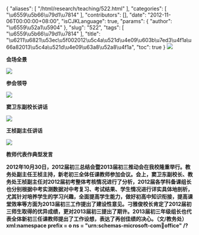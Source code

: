 {
    "aliases": [
        "/html/research/teaching/522.html"
    ],
    "categories": [
        "\u6559\u5b66\u79d1\u7814"
    ],
    "contributors": [],
    "date": "2012-11-06T00:00:00+08:00",
    "isCJKLanguage": true,
    "params": {
        "author": "\u6559\u52a1\u5904"
    },
    "slug": "522",
    "tags": [
        "\u6559\u5b66\u79d1\u7814"
    ],
    "title": "\u6211\u6821\u53ec\u5f002012\u5c4a\u521d\u4e09\u603b\u7ed3\u4f1a\u66a82013\u5c4a\u521d\u4e09\u63a8\u52a8\u4f1a",
    "toc": true
}
![](https://cdn.tfls.online/mirror/full/625b52e36b37231c153dc63d3088dcf82708423c.jpg)

**会场全景**

**![](https://cdn.tfls.online/mirror/full/44de58acb512c8f6128929780362f958f07635bf.jpg)**

**参会领导**

**![](https://cdn.tfls.online/mirror/full/b4db38a1359938e35de64f1d17276d22009089fc.jpg)**

**窦卫东副校长讲话**

**![](https://cdn.tfls.online/mirror/full/2092de120689b3650aa878d22a7c4e588b9a867f.jpg)**

**王桢副主任讲话**

**![](https://cdn.tfls.online/mirror/full/d2cd416bce4b2dfe52360e692b52d36fa291fc38.jpg)**

**教师代表作典型发言**

**2012年10月30日，2012届初三总结会暨2013届初三推动会在我校隆重举行。教务处副主任王桢主持，新老初三全体任课教师参加会议。会上，窦卫东副校长、教务处王桢副主任对2012届初考整体考核情况进行了分析，2012届各学科备课组长也分别根据中考实测数据对中考复习、考试结果、学生情况进行详实具体地剖析，尤其针对培养学生的学习兴趣，全面提高学生能力，做好初高中知识衔接，提高课堂效率等方面为2013届初三工作提出了建设性意见。刁雅俊校长肯定了2012届初三师生取得的优异成绩，更对2013届初三提出了期许。2013届初三年级组长也代表全体新初三任课教师提出了工作设想，表达了再创佳绩的决心。（文/教务处）xml:namespace prefix = o ns = "urn:schemas-microsoft-com:office:office" /?**

